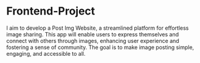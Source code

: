 # Frontend-Project
I aim to develop a Post Img Website, a streamlined platform for effortless image sharing. This app will enable users to express themselves and connect with others through images, enhancing user experience and fostering a sense of community. The goal is to make image posting simple, engaging, and accessible to all.

